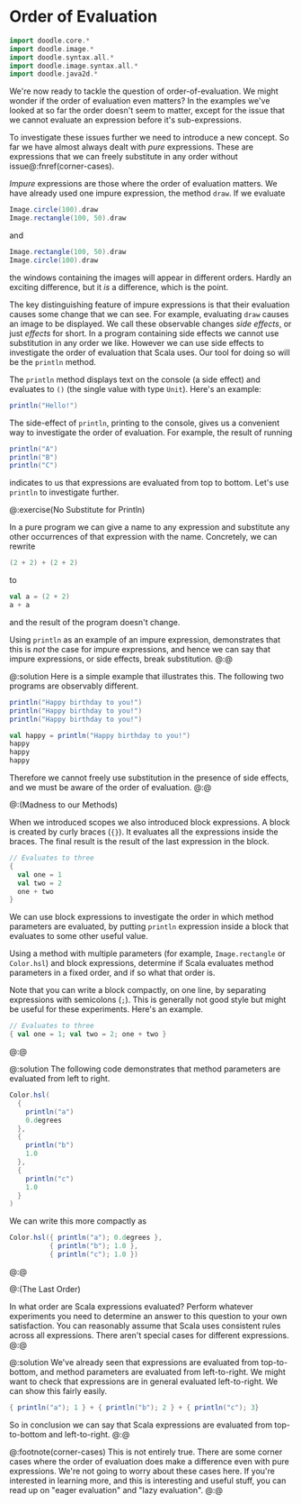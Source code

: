 # Order of Evaluation

```scala mdoc:invisible
import doodle.core.*
import doodle.image.*
import doodle.syntax.all.*
import doodle.image.syntax.all.*
import doodle.java2d.*
```

We're now ready to tackle the question of order-of-evaluation.
We might wonder if the order of evaluation even matters?
In the examples we've looked at so far the order doesn't seem to matter, except for the issue that we cannot evaluate an expression before it's sub-expressions.

To investigate these issues further we need to introduce a new concept.
So far we have almost always dealt with *pure* expressions.
These are expressions that we can freely substitute in any order without issue@:fnref(corner-cases).

*Impure* expressions are those where the order of evaluation matters.
We have already used one impure expression, the method `draw`.
If we evaluate

```scala
Image.circle(100).draw
Image.rectangle(100, 50).draw
```

and

```scala
Image.rectangle(100, 50).draw
Image.circle(100).draw
```

the windows containing the images will appear in different orders.
Hardly an exciting difference, but it *is* a difference, which is the point.

The key distinguishing feature of impure expressions is that their evaluation causes some change that we can see.
For example, evaluating `draw` causes an image to be displayed.
We call these observable changes *side effects*, or just *effects* for short.
In a program containing side effects we cannot use substitution in any order we like.
However we can use side effects to investigate the order of evaluation that Scala uses.
Our tool for doing so will be the `println` method.

The `println` method displays text on the console (a side effect) and evaluates to `()` (the single value with type `Unit`).
Here's an example:

```scala mdoc
println("Hello!")
```

The side-effect of `println`, printing to the console, gives us a convenient way to investigate the order of evaluation.
For example, the result of running

```scala mdoc
println("A")
println("B")
println("C")
```

indicates to us that expressions are evaluated from top to bottom.
Let's use `println` to investigate further.



@:exercise(No Substitute for Println)

In a pure program we can give a name to any expression and substitute any other occurrences of that expression with the name.
Concretely, we can rewrite

```scala mdoc:silent
(2 + 2) + (2 + 2)
```

to

```scala mdoc:silent
val a = (2 + 2)
a + a
```

and the result of the program doesn't change.

Using `println` as an example of an impure expression, demonstrates that this is *not* the case for impure expressions, and hence we can say that impure expressions, or side effects, break substitution.
@:@

@:solution
Here is a simple example that illustrates this.
The following two programs are observably different.

```scala mdoc
println("Happy birthday to you!")
println("Happy birthday to you!")
println("Happy birthday to you!")
```

```scala mdoc
val happy = println("Happy birthday to you!")
happy
happy
happy
```

Therefore we cannot freely use substitution in the presence of side effects, and we must be aware of the order of evaluation.
@:@


@:(Madness to our Methods)

When we introduced scopes we also introduced block expressions.
A block is created by curly braces (`{}`). 
It evaluates all the expressions inside the braces. 
The final result is the result of the last expression in the block.

```scala mdoc
// Evaluates to three
{
  val one = 1
  val two = 2
  one + two
}
```

We can use block expressions to investigate the order in which method parameters are evaluated, by putting `println` expression inside a block that evaluates to some other useful value.

Using a method with multiple parameters (for example, `Image.rectangle` or `Color.hsl`) and block expressions, determine if Scala evaluates method parameters in a fixed order, and if so what that order is.

Note that you can write a block compactly, on one line, by separating expressions with semicolons (`;`).
This is generally not good style but might be useful for these experiments.
Here's an example.

```scala mdoc
// Evaluates to three
{ val one = 1; val two = 2; one + two }
```
@:@

@:solution
The following code demonstrates that method parameters are evaluated from left to right.

```scala mdoc
Color.hsl(
  {
    println("a")
    0.degrees
  },
  {
    println("b")
    1.0
  },
  {
    println("c")
    1.0
  }
)
```

We can write this more compactly as
```scala mdoc
Color.hsl({ println("a"); 0.degrees },
          { println("b"); 1.0 },
          { println("c"); 1.0 })
```
@:@


@:(The Last Order)

In what order are Scala expressions evaluated?
Perform whatever experiments you need to determine an answer to this question to your own satisfaction.
You can reasonably assume that Scala uses consistent rules across all expressions.
There aren't special cases for different expressions.
@:@

@:solution
We've already seen that expressions are evaluated from top-to-bottom, and method parameters are evaluated from left-to-right.
We might want to check that expressions are in general evaluated left-to-right.
We can show this fairly easily.

```scala mdoc
{ println("a"); 1 } + { println("b"); 2 } + { println("c"); 3}
```

So in conclusion we can say that Scala expressions are evaluated from top-to-bottom and left-to-right.
@:@

@:footnote(corner-cases)
This is not entirely true. There are some corner cases where the order of evaluation does make a difference even with pure expressions. We're not going to worry about these cases here. If you're interested in learning more, and this is interesting and useful stuff, you can read up on "eager evaluation" and "lazy evaluation".
@:@
